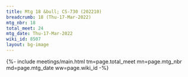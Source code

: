 ```yaml
---
title: Mtg 18 &bull; CS-730 (202210)
breadcrumb: 18 (Thu-17-Mar-2022)
mtg_nbr: 18
total_meet: 24
mtg_date: Thu-17-Mar-2022
wiki_id: 8507
layout: bg-image
---
```


{%- include meetings/main.html
    tm=page.total_meet
    mn=page.mtg_nbr
    md=page.mtg_date
    ww=page.wiki_id
-%}
